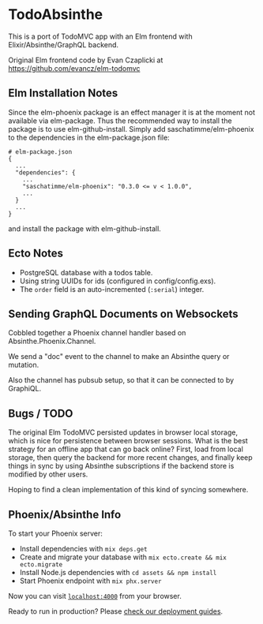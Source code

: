 # TodoAbsinthe

This is a port of TodoMVC app with an Elm frontend with Elixir/Absinthe/GraphQL backend.

Original Elm frontend code by Evan Czaplicki at https://github.com/evancz/elm-todomvc


## Elm Installation Notes

Since the elm-phoenix package is an effect manager it is at the moment not available via
elm-package. Thus the recommended way to install the package is to use
elm-github-install. Simply add saschatimme/elm-phoenix to the dependencies in the
elm-package.json file:

```
# elm-package.json
{
  ...
  "dependencies": {
    ...
    "saschatimme/elm-phoenix": "0.3.0 <= v < 1.0.0",
    ...
  }
  ...
}
```

and install the package with elm-github-install.


## Ecto Notes

* PostgreSQL database with a todos table.
* Using string UUIDs for ids (configured in config/config.exs).
* The `order` field is an auto-incremented (`:serial`) integer.


## Sending GraphQL Documents on Websockets


Cobbled together a Phoenix channel handler based on Absinthe.Phoenix.Channel.

We send a "doc" event to the channel to make an Absinthe query or mutation.

Also the channel has pubsub setup, so that it can be connected to by GraphiQL.


## Bugs / TODO

The original Elm TodoMVC persisted updates in browser local storage, which is
nice for persistence between browser sessions.  What is the best strategy for
an offline app that can go back online?  First, load from local storage, then
query the backend for more recent changes, and finally keep things in sync
by using Absinthe subscriptions if the backend store is modified by other users.

Hoping to find a clean implementation of this kind of syncing somewhere.


## Phoenix/Absinthe Info

To start your Phoenix server:

  * Install dependencies with `mix deps.get`
  * Create and migrate your database with `mix ecto.create && mix ecto.migrate`
  * Install Node.js dependencies with `cd assets && npm install`
  * Start Phoenix endpoint with `mix phx.server`

Now you can visit [`localhost:4000`](http://localhost:4000) from your browser.

Ready to run in production? Please [check our deployment guides](http://www.phoenixframework.org/docs/deployment).
